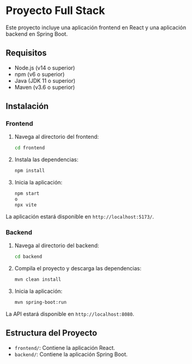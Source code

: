 # Proyecto Full Stack

Este proyecto incluye una aplicación frontend en React y una aplicación backend en Spring Boot.

## Requisitos

- Node.js (v14 o superior)
- npm (v6 o superior)
- Java (JDK 11 o superior)
- Maven (v3.6 o superior)

## Instalación

### Frontend

1. Navega al directorio del frontend:
    ```sh
    cd frontend
    ```

2. Instala las dependencias:
    ```sh
    npm install
    ```

3. Inicia la aplicación:
    ```sh
    npm start
    o
    npx vite
    ```

La aplicación estará disponible en `http://localhost:5173/`.

### Backend

1. Navega al directorio del backend:
    ```sh
    cd backend
    ```

2. Compila el proyecto y descarga las dependencias:
    ```sh
    mvn clean install
    ```

3. Inicia la aplicación:
    ```sh
    mvn spring-boot:run
    ```

La API estará disponible en `http://localhost:8080`.

## Estructura del Proyecto

- `frontend/`: Contiene la aplicación React.
- `backend/`: Contiene la aplicación Spring Boot.
